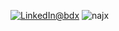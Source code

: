 <!-- This content will not appear in the rendered Markdown 
  <picture>
    <source media="(prefers-color-scheme: light)" srcset="https://user-images.githubusercontent.com/60783263/201527074-ef1e9f4f-39b8-4a1e-b24f-1800ee5d67da.gif">
  </picture>
-->
<p align="left"><a href="https://www.linkedin.com/in/abdx"><img src="https://img.shields.io/badge/LinkedIn--_.svg?style=social&logo=linkedin" alt="LinkedIn@bdx"></a> <img src="https://komarev.com/ghpvc/?username=najx&label=Profile%20views&color=0e75b6&style=flat" alt="najx" /> </p align="center">

<!-- This content will not appear in the rendered Markdown 
  <picture>
    <source media="(prefers-color-scheme: light)" srcset="https://user-images.githubusercontent.com/60783263/201528216-1050eb9f-0f65-4269-bb30-c40f56fae506.gif">
  </picture>
-->
